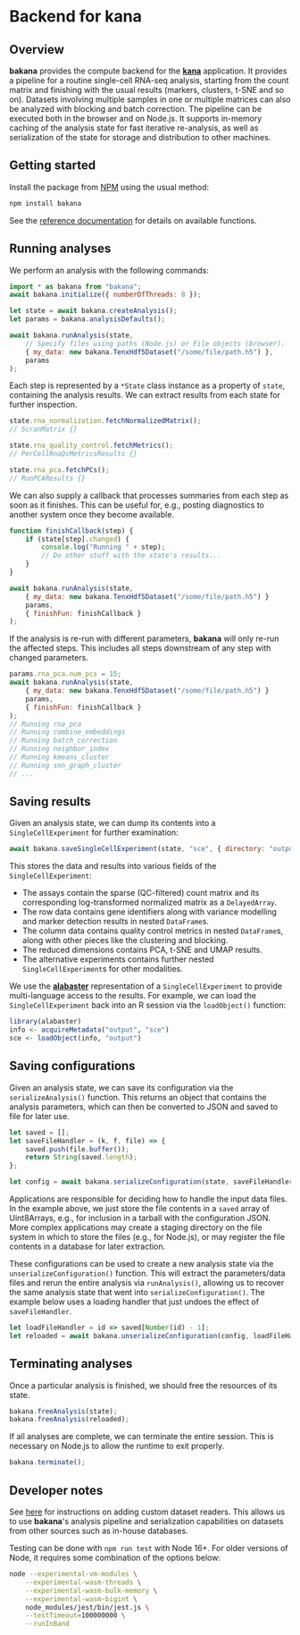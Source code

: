 # Backend for kana

## Overview

**bakana** provides the compute backend for the [**kana**](https://github.com/jkanche/kana) application.
It provides a pipeline for a routine single-cell RNA-seq analysis, starting from the count matrix and finishing with the usual results (markers, clusters, t-SNE and so on).
Datasets involving multiple samples in one or multiple matrices can also be analyzed with blocking and batch correction.
The pipeline can be executed both in the browser and on Node.js.
It supports in-memory caching of the analysis state for fast iterative re-analysis,
as well as serialization of the state for storage and distribution to other machines.

## Getting started

Install the package from [NPM](https://npmjs.com/package/bakana) using the usual method:

```sh
npm install bakana
```

See the [reference documentation](https://ltla.github.io/bakana/) for details on available functions.

## Running analyses

We perform an analysis with the following commands:

```js
import * as bakana from "bakana";
await bakana.initialize({ numberOfThreads: 8 }); 

let state = await bakana.createAnalysis();
let params = bakana.analysisDefaults();

await bakana.runAnalysis(state, 
    // Specify files using paths (Node.js) or File objects (browser).
    { my_data: new bakana.TenxHdf5Dataset("/some/file/path.h5") },
    params
);
```

Each step is represented by a `*State` class instance as a property of `state`, containing the analysis results.
We can extract results from each state for further inspection.

```js
state.rna_normalization.fetchNormalizedMatrix(); 
// ScranMatrix {}

state.rna_quality_control.fetchMetrics(); 
// PerCellRnaQcMetricsResults {}

state.rna_pca.fetchPCs(); 
// RunPCAResults {}
```

We can also supply a callback that processes summaries from each step as soon as it finishes.
This can be useful for, e.g., posting diagnostics to another system once they become available.

```js
function finishCallback(step) {
    if (state[step].changed) {
        console.log("Running " + step);
        // Do other stuff with the state's results...
    }
}

await bakana.runAnalysis(state, 
    { my_data: new bakana.TenxHdf5Dataset("/some/file/path.h5") }
    params,
    { finishFun: finishCallback }
);
```

If the analysis is re-run with different parameters, **bakana** will only re-run the affected steps.
This includes all steps downstream of any step with changed parameters.

```js
params.rna_pca.num_pcs = 15;
await bakana.runAnalysis(state, 
    { my_data: new bakana.TenxHdf5Dataset("/some/file/path.h5") }
    params,
    { finishFun: finishCallback }
);
// Running rna_pca
// Running combine_embeddings
// Running batch_correction
// Running neighbor_index
// Running kmeans_cluster
// Running snn_graph_cluster
// ...
```

## Saving results

Given an analysis state, we can dump its contents into a `SingleCellExperiment` for further examination:

```js
await bakana.saveSingleCellExperiment(state, "sce", { directory: "output" });
```

This stores the data and results into various fields of the `SingleCellExperiment`:

- The assays contain the sparse (QC-filtered) count matrix and its corresponding log-transformed normalized matrix as a `DelayedArray`.
- The row data contains gene identifiers along with variance modelling and marker detection results in nested `DataFrame`s.
- The column data contains quality control metrics in nested `DataFrame`s, along with other pieces like the clustering and blocking.
- The reduced dimensions contains PCA, t-SNE and UMAP results.
- The alternative experiments contains further nested `SingleCellExperiment`s for other modalities.

We use the [**alabaster**](https://github.com/ArtifactDB/alabaster.base) representation of a `SingleCellExperiment` to provide multi-language access to the results.
For example, we can load the `SingleCellExperiment` back into an R session via the `loadObject()` function:

```r
library(alabaster)
info <- acquireMetadata("output", "sce")
sce <- loadObject(info, "output")
```

## Saving configurations

Given an analysis state, we can save its configuration via the `serializeAnalysis()` function.
This returns an object that contains the analysis parameters, which can then be converted to JSON and saved to file for later use.

```js
let saved = [];
let saveFileHandler = (k, f, file) => {
    saved.push(file.buffer());
    return String(saved.length);
};

let config = await bakana.serializeConfiguration(state, saveFileHandler);
```

Applications are responsible for deciding how to handle the input data files.
In the example above, we just store the file contents in a `saved` array of Uint8Arrays, e.g., for inclusion in a tarball with the configuration JSON.
More complex applications may create a staging directory on the file system in which to store the files (e.g., for Node.js),
or may register the file contents in a database for later extraction.

These configurations can be used to create a new analysis state via the `unserializeConfiguration()` function.
This will extract the parameters/data files and rerun the entire analysis via `runAnalysis()`,
allowing us to recover the same analysis state that went into `serializeConfiguration()`.
The example below uses a loading handler that just undoes the effect of `saveFileHandler`.

```js
let loadFileHandler = id => saved[Number(id) - 1];
let reloaded = await bakana.unserializeConfiguration(config, loadFileHandler);
```

## Terminating analyses

Once a particular analysis is finished, we should free the resources of its state.

```js
bakana.freeAnalysis(state);
bakana.freeAnalysis(reloaded);
```

If all analyses are complete, we can terminate the entire session.
This is necessary on Node.js to allow the runtime to exit properly.

```js
bakana.terminate();
```

## Developer notes

See [here](docs/related/custom_readers.md) for instructions on adding custom dataset readers.
This allows us to use **bakana**'s analysis pipeline and serialization capabilities on datasets from other sources such as in-house databases.

Testing can be done with `npm run test` with Node 16+.
For older versions of Node, it requires some combination of the options below:

```sh
node --experimental-vm-modules \
    --experimental-wasm-threads \
    --experimental-wasm-bulk-memory \
    --experimental-wasm-bigint \
    node_modules/jest/bin/jest.js \
    --testTimeout=100000000 \
    --runInBand
```
